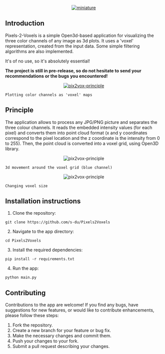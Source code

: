 <p align="center">
    <a href="https://ibb.co/f8gmxVJ"><img src="https://i.ibb.co/Q8gsK70/miniature.png" alt="miniature" border="0"></a>
</p>

## Introduction
Pixels-2-Voxels is a simple Open3d-based application for visualizing the three color channels of any image as 3d plots. It uses a 'voxel' representation, created from the input data. Some simple filtering algorithms are also implemented. 

It's of no use, so it's absolutely essential!

**The project is still in pre-release, so do not hesitate to send your recommendations or the bugs you encountered!**

<p align="center">
    <a href="https://ibb.co/j8QjMmz"><img src="https://i.ibb.co/vcTMPph/pix2vox-principle.png" alt="pix2vox-principle" border="0"></a>
    
    Plotting color channels as 'voxel' maps
</p>


## Principle
The application allows to process any JPG/PNG picture and separates the three colour channels.
It reads the embedded intensity values (for each pixel) and converts them into point cloud format (x and y coordinates correspond to the pixel location and the z coordinate is the intensity from 0 to 255).
Then, the point cloud is converted into a voxel grid, using Open3D library. 

<p align="center">
    <a><img src="https://media.giphy.com/media/v1.Y2lkPTc5MGI3NjExcGdtbGRtdG1jeXJtbzY3ZmlpZHA2NTVsMGllZHRvM3dteXlqM3c4NCZlcD12MV9pbnRlcm5hbF9naWZfYnlfaWQmY3Q9Zw/zi4qX6gbVYSRXPxQVp/giphy.gif" alt="pix2vox-principle" border="0"></a>
    
    3d movement around the voxel grid (blue channel)
</p>

<p align="center">
    <a><img src="https://media.giphy.com/media/v1.Y2lkPTc5MGI3NjExMDN2NHhyZTY1dTF6ZWNidXVnMmtiOHBvZ2diMGppZ3h0Mmd2MTVzMiZlcD12MV9pbnRlcm5hbF9naWZfYnlfaWQmY3Q9Zw/IgBbLq5An1ajtv3AdP/giphy.gif" alt="pix2vox-principle" border="0"></a>
    
    Changing voxel size
</p>



## Installation instructions

1. Clone the repository:
```
git clone https://github.com/s-du/Pixels2Voxels
```

2. Navigate to the app directory:
```
cd Pixels2Voxels
```

3. Install the required dependencies:
```
pip install -r requirements.txt
```

4. Run the app:
```
python main.py
```

## Contributing

Contributions to the app are welcome! If you find any bugs, have suggestions for new features, or would like to contribute enhancements, please follow these steps:

1. Fork the repository.
2. Create a new branch for your feature or bug fix.
3. Make the necessary changes and commit them.
4. Push your changes to your fork.
5. Submit a pull request describing your changes.
